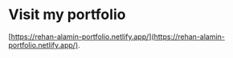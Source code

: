 # Visit my portfolio

 [https://rehan-alamin-portfolio.netlify.app/](https://rehan-alamin-portfolio.netlify.app/).

